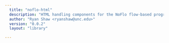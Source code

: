 ```yaml
---
  title: "noflo-html"
  description: "HTML handling components for the NoFlo flow-based programming environment"
  author: "Ryan Shaw <ryanshaw@unc.edu>"
  version: "0.0.2"
  layout: "library"

---
```

